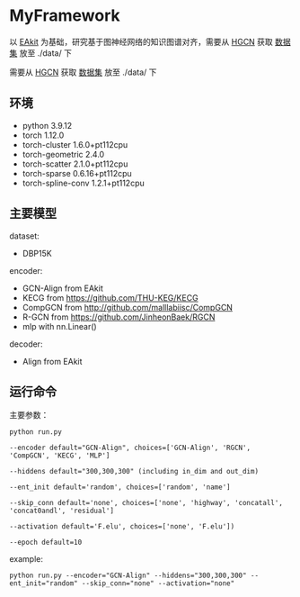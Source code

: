 # MyFramework

以 [EAkit](https://github.com/THU-KEG/EAkit) 为基础，研究基于图神经网络的知识图谱对齐，需要从 [HGCN](https://github.com/StephanieWyt/HGCN-JE-JR/) 获取 [数据集](https://drive.google.com/drive/folders/1mfaeLXdqFnOHLYBXiTHWI7MLwtfTgPYQ) 放至 ./data/ 下

需要从 [HGCN](https://github.com/StephanieWyt/HGCN-JE-JR/) 获取 [数据集](https://drive.google.com/drive/folders/1mfaeLXdqFnOHLYBXiTHWI7MLwtfTgPYQ) 放至 ./data/ 下

## 环境

- python                         3.9.12
- torch                           1.12.0
- torch-cluster             1.6.0+pt112cpu
- torch-geometric           2.4.0
- torch-scatter             2.1.0+pt112cpu
- torch-sparse              0.6.16+pt112cpu
- torch-spline-conv         1.2.1+pt112cpu

## 主要模型

dataset:

- DBP15K

encoder:

- GCN-Align from EAkit
- KECG from https://github.com/THU-KEG/KECG
- CompGCN from http://github.com/malllabiisc/CompGCN
- R-GCN from https://github.com/JinheonBaek/RGCN
- mlp with nn.Linear()

decoder:

- Align from EAkit

## 运行命令

主要参数：

```
python run.py

--encoder default="GCN-Align", choices=['GCN-Align', 'RGCN', 'CompGCN', 'KECG', 'MLP']

--hiddens default="300,300,300" (including in_dim and out_dim)

--ent_init default='random', choices=['random', 'name']

--skip_conn default='none', choices=['none', 'highway', 'concatall', 'concat0andl', 'residual']

--activation default='F.elu', choices=['none', 'F.elu'])

--epoch default=10
```

example:

```
python run.py --encoder="GCN-Align" --hiddens="300,300,300" --ent_init="random" --skip_conn="none" --activation="none"
```
